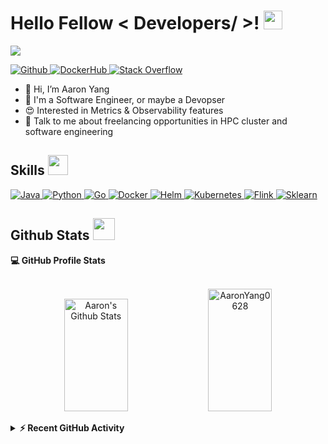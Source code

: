 <h1> Hello Fellow < Developers/ >! <img src = "https://raw.githubusercontent.com/MartinHeinz/MartinHeinz/master/wave.gif" width = 30px> </h1>
<p align='center'>
</p>

<p>
  <a href="https://github.com/DenverCoder1/readme-typing-svg"><img src="https://readme-typing-svg.herokuapp.com?&font=IBM+Plex+Sans&color=abcdef&size=20&lines=Welcome+to+my+GitHub+Profile!;I'm+a+5yr+Software+Developer;I'm+a+Popular+Science+Blogger" /></a>
</p>

<a href="https://github.com/AaronYang0628" target="_blank">
  <img alt="Github" src="https://img.shields.io/badge/-Github-000000?style=for-the-badge&logo=Github&logoColor=white">
</a>
<a href="https://hub.docker.com/u/aaron666" target="_blank">
  <img alt="DockerHub" src="https://img.shields.io/badge/Dockerhub-0077B5?style=for-the-badge&logo=Docker&logoColor=white">
</a>   
<a href="https://stackoverflow.com/users/12835832/aaron-yang" target="_blank">
  <img alt="Stack Overflow" src="https://img.shields.io/badge/Stack_Overflow-FE7A16?style=for-the-badge&logo=stack-overflow&logoColor=white">
</a>  

- 👋 Hi, I’m Aaron Yang
- 💼 I'm a Software Engineer, or maybe a Devopser
- 😍 Interested in Metrics & Observability features
- 💬 Talk to me about freelancing opportunities in HPC cluster and software engineering
<!-- - 👯 I’m looking to collaborate on backend software engineering projects -->

<h2> Skills <img src = "https://media2.giphy.com/media/QssGEmpkyEOhBCb7e1/giphy.gif?cid=ecf05e47a0n3gi1bfqntqmob8g9aid1oyj2wr3ds3mg700bl&rid=giphy.gif" width = 32px> </h2>
  <a href="https://www.java.com" target="_blank"> 
    <img alt="Java" src="https://img.shields.io/badge/Java-ED8B00?style=for-the-badge&logo=java&logoColor=white">
  </a>
  <a href="https://www.python.org" target="_blank">
    <img alt="Python" src="https://img.shields.io/badge/Python-3776AB?style=for-the-badge&logo=python&logoColor=white">
  </a>
  <a href="https://scikit-learn.org/" target="_blank">
    <img alt="Go" src="https://img.shields.io/badge/go-00ADD8?style=for-the-badge&logo=GO&logoColor=white">
  </a>
  <a href="https://www.docker.com/" target="_blank">
    <img alt="Docker" src="https://img.shields.io/badge/Docker-2CA5E0?style=for-the-badge&logo=docker&logoColor=white">
  </a>
  <a href="https://helm.sh/" target="_blank">
    <img alt="Helm" src="https://img.shields.io/badge/Helm-0F1689?style=for-the-badge&logo=helm&logoColor=white">
  </a>
  <a href="https://kubernetes.io/" target="_blank">
    <img alt="Kubernetes" src="https://img.shields.io/badge/Kubernetes-3077E2?style=for-the-badge&logo=Kubernetes&logoColor=white">
  </a>
  <a href="https://flink.apache.org/" target="_blank">
    <img alt="Flink" src="https://img.shields.io/badge/Apache%20Flink-E6526F?style=for-the-badge&logo=Apache%20Flink&logoColor=white">
  </a>
  <a href="https://scikit-learn.org/" target="_blank">
    <img alt="Sklearn" src="https://img.shields.io/badge/scikit_learn-F7931E?style=for-the-badge&logo=scikit-learn&logoColor=white">
  </a>


<h2> Github Stats <img src = "https://i.pinimg.com/originals/65/c4/f4/65c4f452571be1261e9c623f7da488ac.gif" width = 35px> </h2>


<summary><b>💻 GitHub Profile Stats</b></summary>
<br/>
<p align="center">
  <a href="https://github.com/AaronYang0628/github-readme-stats"><img alt="Aaron's Github Stats" src="https://github-readme-stats.vercel.app/api?username=AaronYang0628&show_icons=true&count_private=true&theme=transparent" height="180px" width="45%"/></a>
  <img src="https://github-readme-stats.vercel.app/api/top-langs?username=AaronYang0628&show_icons=true&locale=en&layout=compact&theme=transparent" alt="AaronYang0628" height="196px" width="45%"/>
</p>


<details>
<summary><b>⚡ Recent GitHub Activity</b></summary>
<br/>
  <a href="https://github.com/AaronYang0628"><img alt="Aaron's Activity Graph" src="https://github-readme-activity-graph.vercel.app/graph?username=AaronYang0628&bg_color=fafafa&color=837c83&line=e97435&point=e8944f&area=true&hide_border=true)](https://github.com/ashutosh00710/github-readme-activity-graph" /></a>
<br/>
</details>
